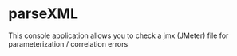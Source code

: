 # parseXML
This console application allows you to check a jmx (JMeter) file for parameterization / correlation errors
